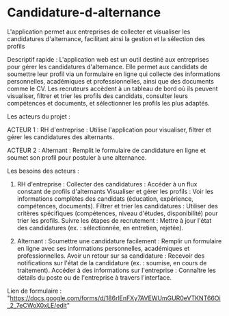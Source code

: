 # Candidature-d-alternance
 L'application permet aux entreprises de collecter et visualiser les candidatures d'alternance, facilitant ainsi la gestion et la sélection des profils

  Descriptif rapide :
L'application web est un outil destiné aux entreprises pour gérer les candidatures d'alternance. Elle permet aux candidats de soumettre leur profil via un formulaire en ligne qui collecte des informations personnelles, académiques et professionnelles, ainsi que des documents comme le CV. Les recruteurs accèdent à un tableau de bord où ils peuvent visualiser, filtrer et trier les profils des candidats, consulter leurs compétences et documents, et sélectionner les profils les plus adaptés.

Les acteurs du projet :

ACTEUR 1 :
RH d'entreprise : Utilise l'application pour visualiser, filtrer et gérer les candidatures des alternants.


ACTEUR 2 :
Alternant : Remplit le formulaire de candidature en ligne et soumet son profil pour postuler à une alternance.

   Les besoins des acteurs :
1. RH d'entreprise :
Collecter des candidatures : Accéder à un flux constant de profils d'alternants
Visualiser et gérer les profils : Voir les informations complètes des candidats (éducation, expérience, compétences, documents).
Filtrer et trier les candidatures : Utiliser des critères spécifiques (compétences, niveau d'études, disponibilité) pour trier les profils.
Suivre les étapes de recrutement : Mettre à jour l'état des candidatures (ex. : sélectionnée, en entretien, rejetée).

2. Alternant :
Soumettre une candidature facilement : Remplir un formulaire en ligne avec ses informations personnelles, académiques et professionnelles.
Avoir un retour sur sa candidature : Recevoir des notifications sur l'état de la candidature (ex. : soumise, en cours de traitement).
Accéder à des informations sur l'entreprise : Connaître les détails du poste ou de l'entreprise à travers l'interface.

  Lien de formulaire :
"https://docs.google.com/forms/d/186rlEnFXy7AVEWUmGUR0eVTKNT66Oi_2_7eCWoX0xLE/edit"
